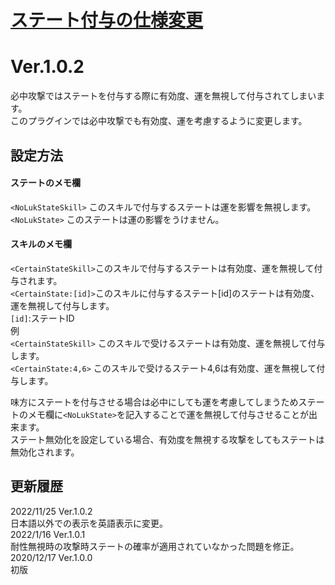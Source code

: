 # [ステート付与の仕様変更](https://raw.githubusercontent.com/nuun888/MZ/master/NUUN_AddStateDeviation.js)
# Ver.1.0.2

必中攻撃ではステートを付与する際に有効度、運を無視して付与されてしまいます。  
このプラグインでは必中攻撃でも有効度、運を考慮するように変更します。  

## 設定方法
#### ステートのメモ欄
`<NoLukStateSkill>`  このスキルで付与するステートは運を影響を無視します。  
`<NoLukState>` このステートは運の影響をうけません。  
  
#### スキルのメモ欄  
`<CertainStateSkill>`このスキルで付与するステートは有効度、運を無視して付与されます。  
`<CertainState:[id]>`このスキルに付与するステート[id]のステートは有効度、運を無視して付与します。  
`[id]`:ステートID  
例  
`<CertainStateSkill>`  このスキルで受けるステートは有効度、運を無視して付与します。   
`<CertainState:4,6>` このスキルで受けるステート4,6は有効度、運を無視して付与します。  

味方にステートを付与させる場合は必中にしても運を考慮してしまうためステートのメモ欄に`<NoLukState>`を記入することで運を無視して付与させることが出来ます。  
ステート無効化を設定している場合、有効度を無視する攻撃をしてもステートは無効化されます。  
  
## 更新履歴
2022/11/25 Ver.1.0.2  
日本語以外での表示を英語表示に変更。  
2022/1/16 Ver.1.0.1  
耐性無視時の攻撃時ステートの確率が適用されていなかった問題を修正。  
2020/12/17 Ver.1.0.0  
初版
